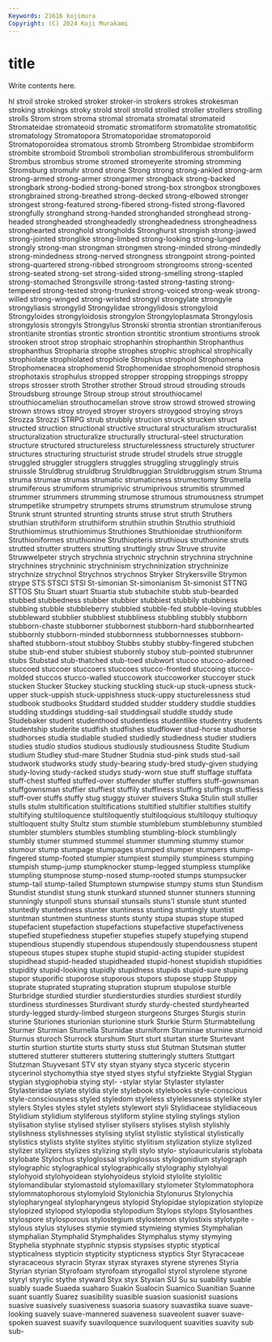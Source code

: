 ```yaml
---
Keywords: 21616 kojimura
Copyright: (C) 2024 Koji Murakami
---
```


# title

Write contents here.



hl stroil stroke stroked stroker stroker-in strokers strokes strokesman stroking
strokings stroky strold stroll strolld strolled stroller strollers strolling strolls
Strom strom stroma stromal stromata stromatal stromateid Stromateidae stromateoid stromatic
stromatiform stromatolite stromatolitic stromatology Stromatopora Stromatoporidae stromatoporoid Stromatoporoidea stromatous stromb
Stromberg Strombidae strombiform strombite stromboid Stromboli strombolian strombuliferous strombuliform Strombus
strombus strome stromed stromeyerite stroming stromming Stromsburg stromuhr strond strone
Strong strong strong-ankled strong-arm strong-armed strong-armer strongarmer strongback strong-backed strongbark
strong-bodied strong-boned strong-box strongbox strongboxes strongbrained strong-breathed strong-decked strong-elbowed stronger
strongest strong-featured strong-fibered strong-fisted strong-flavored strongfully stronghand strong-handed stronghanded stronghead
strong-headed strongheaded strongheadedly strongheadedness strongheadness stronghearted stronghold strongholds Stronghurst strongish
strong-jawed strong-jointed stronglike strong-limbed strong-looking strong-lunged strongly strong-man strongman strongmen
strong-minded strong-mindedly strong-mindedness strong-nerved strongness strongpoint strong-pointed strong-quartered strong-ribbed strongroom
strongrooms strong-scented strong-seated strong-set strong-sided strong-smelling strong-stapled strong-stomached Strongsville strong-tasted
strong-tasting strong-tempered strong-tested strong-trunked strong-voiced strong-weak strong-willed strong-winged strong-wristed strongyl
strongylate strongyle strongyliasis strongylid Strongylidae strongylidosis strongyloid Strongyloides strongyloidosis strongylon
Strongyloplasmata Strongylosis strongylosis strongyls Strongylus Stronski strontia strontian strontianiferous strontianite
strontias strontic strontion strontitic strontium strontiums strook strooken stroot strop
strophaic strophanhin strophanthin Strophanthus strophanthus Stropharia strophe strophes strophic strophical
strophically strophiolate strophiolated strophiole Strophius strophoid Strophomena Strophomenacea strophomenid Strophomenidae
strophomenoid strophosis strophotaxis strophulus stropped stropper stropping stroppings stroppy strops
strosser stroth Strother strother Stroud stroud strouding strouds Stroudsburg strounge
Stroup stroup strout strouthiocamel strouthiocamelian strouthocamelian strove strow strowd strowed
strowing strown strows stroy stroyed stroyer stroyers stroygood stroying stroys
Strozza Strozzi STRPG strub strubbly strucion struck strucken struct structed
struction structional structive structural structuralism structuralist structuralization structuralize structurally structural-steel
structuration structure structured structureless structurelessness structurely structurer structures structuring structurist
strude strudel strudels strue struggle struggled struggler strugglers struggles struggling
strugglingly struis struissle Struldbrug struldbrug Struldbruggian Struldbruggism strum Struma struma
strumae strumas strumatic strumaticness strumectomy Strumella strumiferous strumiform strumiprivic strumiprivous
strumitis strummed strummer strummers strumming strumose strumous strumousness strumpet strumpetlike
strumpetry strumpets strums strumstrum strumulose strung Strunk strunt strunted strunting
strunts struse strut struth Struthers struthian struthiform struthiiform struthiin struthin
Struthio struthioid Struthiomimus struthiomimus Struthiones Struthionidae struthioniform Struthioniformes struthionine Struthiopteris
struthious struthonine struts strutted strutter strutters strutting struttingly struv Struve
struvite Struwwelpeter strych strychnia strychnic strychnin strychnina strychnine strychnines strychninic
strychninism strychninization strychninize strychnize strychnol Strychnos strychnos Stryker Strykersville Strymon
strype STS STSCI STSI St-simonian St-simonianism St-simonist STTNG STTOS Stu
Stuart stuart Stuartia stub stubachite stubb stub-bearded stubbed stubbedness stubber
stubbier stubbiest stubbily stubbiness stubbing stubble stubbleberry stubbled stubble-fed stubble-loving
stubbles stubbleward stubblier stubbliest stubbliness stubbling stubbly stubborn stubborn-chaste stubborner
stubbornest stubborn-hard stubbornhearted stubbornly stubborn-minded stubbornness stubbornnesses stubborn-shafted stubborn-stout stubboy
Stubbs stubby stubby-fingered stubchen stube stub-end stuber stubiest stubornly stuboy
stub-pointed stubrunner stubs Stubstad stub-thatched stub-toed stubwort stucco stucco-adorned stuccoed
stuccoer stuccoers stuccoes stucco-fronted stuccoing stucco-molded stuccos stucco-walled stuccowork stuccoworker
stuccoyer stuck stucken Stucker Stuckey stucking stuckling stuck-up stuck-upness stuck-upper
stuck-uppish stuck-uppishness stuck-uppy stucturelessness stud studbook studbooks Studdard studded studder
studdery studdie studdies studding studdings studding-sail studdingsail studdle studdy stude
Studebaker student studenthood studentless studentlike studentry students studentship studerite studfish
studfishes studflower stud-horse studhorse studhorses studia studiable studied studiedly studiedness
studier studiers studies studio studios studious studiously studiousness Studite Studium
studium Studley stud-mare Studner Studnia stud-pink studs stud-sail studwork studworks
study study-bearing study-bred study-given studying study-loving study-racked studys study-worn stue
stuff stuffage stuffata stuff-chest stuffed stuffed-over stuffender stuffer stuffers stuff-gownsman
stuffgownsman stuffier stuffiest stuffily stuffiness stuffing stuffings stuffless stuff-over stuffs
stuffy stug stuggy stuiver stuivers Stuka Stulin stull stuller stulls
stulm stultification stultifications stultified stultifier stultifies stultify stultifying stultiloquence stultiloquently
stultiloquious stultiloquy stultioquy stultloquent stulty Stultz stum stumble stumblebum stumblebunny
stumbled stumbler stumblers stumbles stumbling stumbling-block stumblingly stumbly stumer stummed
stummel stummer stumming stummy stumor stumour stump stumpage stumpages stumped
stumper stumpers stump-fingered stump-footed stumpier stumpiest stumpily stumpiness stumping stumpish
stump-jump stumpknocker stump-legged stumpless stumplike stumpling stumpnose stump-nosed stump-rooted stumps
stumpsucker stump-tail stump-tailed Stumptown stumpwise stumpy stums stun Stundism Stundist
stundist stung stunk stunkard stunned stunner stunners stunning stunningly stunpoll
stuns stunsail stunsails stuns'l stunsle stunt stunted stuntedly stuntedness stunter
stuntiness stunting stuntingly stuntist stuntman stuntmen stuntness stunts stunty stupa
stupas stupe stuped stupefacient stupefaction stupefactions stupefactive stupefactiveness stupefied stupefiedness
stupefier stupefies stupefy stupefying stupend stupendious stupendly stupendous stupendously stupendousness
stupent stupeous stupes stupex stuphe stupid stupid-acting stupider stupidest stupidhead
stupid-headed stupidheaded stupid-honest stupidish stupidities stupidity stupid-looking stupidly stupidness stupids
stupid-sure stuping stupor stuporific stuporose stuporous stupors stupose stupp Stuppy
stuprate stuprated stuprating stupration stuprum stupulose sturble Sturbridge sturdied sturdier
sturdiersturdies sturdies sturdiest sturdily sturdiness sturdinesses Sturdivant sturdy sturdy-chested sturdyhearted
sturdy-legged sturdy-limbed sturgeon sturgeons Sturges Sturgis sturin sturine Sturiones sturionian
sturionine sturk Sturkie Sturm Sturmabteilung Sturmer Sturmian Sturnella Sturnidae sturniform
Sturninae sturnine sturnoid Sturnus sturoch Sturrock sturshum Sturt sturt sturtan
sturte Sturtevant sturtin sturtion sturtite sturts sturty stuss stut Stutman
Stutsman stutter stuttered stutterer stutterers stuttering stutteringly stutters Stuttgart Stutzman
Stuyvesant STV sty styan styany styca styceric stycerin stycerinol stychomythia
stye styed styes styful styfziekte Stygial Stygian stygian stygiophobia stying
styl- -stylar stylar Stylaster stylaster Stylasteridae stylate styldia style stylebook
stylebooks style-conscious style-consciousness styled styledom styleless stylelessness stylelike styler stylers
Styles styles stylet stylets stylewort styli Stylidiaceae stylidiaceous Stylidium stylidium
styliferous styliform styline styling stylings stylion stylisation stylise stylised styliser
stylisers stylises stylish stylishly stylishness stylishnesses stylising stylist stylistic stylistical
stylistically stylistics stylists stylite stylites stylitic stylitism stylization stylize stylized
stylizer stylizers stylizes stylizing stylli stylo stylo- styloauricularis stylobata stylobate
Stylochus styloglossal styloglossus stylogonidium stylograph stylographic stylographical stylographically stylography stylohyal
stylohyoid stylohyoidean stylohyoideus styloid stylolite stylolitic stylomandibular stylomastoid stylomaxillary stylometer
Stylommatophora stylommatophorous stylomyloid Stylonichia Stylonurus Stylonychia stylopharyngeal stylopharyngeus stylopid Stylopidae
stylopization stylopize stylopized stylopod stylopodia stylopodium Stylops stylops Stylosanthes stylospore
stylosporous stylostegium stylostemon stylostixis stylotypite -stylous stylus styluses stymie stymied
stymieing stymies Stymphalian stymphalian Stymphalid Stymphalides Stymphalus stymy stymying Styphelia
styphnate styphnic stypsis stypsises styptic styptical stypticalness stypticin stypticity stypticness
styptics Styr Styracaceae styracaceous styracin Styrax styrax styraxes styrene styrenes
Styria Styrian styrian Styrofoam styrofoam styrogallol styrol styrolene styrone styryl
styrylic stythe styward Styx styx Styxian SU Su su suability
suable suably suade Suaeda suaharo Suakin Sualocin Suamico Suanitian Suanne
suant suantly Suarez suasibility suasible suasion suasionist suasions suasive suasively
suasiveness suasoria suasory suavastika suave suave-looking suavely suave-mannered suaveness suaveolent
suaver suave-spoken suavest suavify suaviloquence suaviloquent suavities suavity sub sub-
